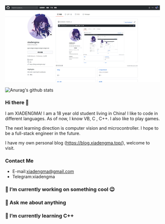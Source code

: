 ![cool](https://raw.githubusercontent.com/XIADENGMA/XIADENGMA/master/image.jpg)

![Anurag's github stats](https://github-readme-stats.vercel.app/api?username=XIADENGMA&show_icons=true&title_color=fff&icon_color=79ff97&text_color=9f9f9f&bg_color=151515)

### Hi there 👋

I am XIADENGMA! I am a 18 year old student living in China! I like to code in different languages. As of now, I know VB, C , C++. I also like to play games.

The next learning direction is computer vision and microcontroller. I hope to be a full-stack engineer in the future.

I have my own personal blog (<https://blog.xiadengma.top/>), welcome to visit.

### Contact Me

- E-mail:xiadengma@gmail.com
- Telegram:xiadengma

### 🔭 I’m currently working on something cool 😉

### 💬 Ask me about anything

### 🌱  I’m currently learning C++
